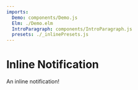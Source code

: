 ```yaml
---
imports:
  Demo: components/Demo.js
  Elm: ./Demo.elm
  IntroParagraph: components/IntroParagraph.js
  presets: ./_inlinePresets.js
---
```


# Inline Notification

<IntroParagraph>

An inline notification!

</IntroParagraph>

<Demo presets={presets} elm={Elm.Elm.Notification.Demo} />

